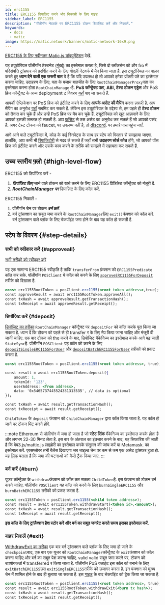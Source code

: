```yaml
---
id: erc1155
title: ERC1155 डिपाज़िट करने और निकासी के लिए गाइड
sidebar_label: ERC1155
description: "पॉलीगॉन नेटवर्क पर ERC1155 टोकन डिपाज़िट करें और निकालें."
keywords:
  - docs
  - matic
image: https://matic.network/banners/matic-network-16x9.png
---
```


[ERC1155 के लिए नवीनतम Matic.js डॉक्यूमेंटेशन](https://maticnetwork.github.io/matic.js/docs/pos/erc1155/) देखें.

यह ट्यूटोरियल पॉलीगॉन टेस्टनेट (मुंबई) का इस्तेमाल करता है, जिसे दो ब्लॉकचेन को और fro में परिसंपत्ति ट्रांसफर को प्रदर्शित करने के लिए गोएर्ली नेटवर्क में मैप किया जाता है. इस ट्यूटोरियल का पालन करते हुए **ध्यान देने वाली एक ज़रूरी बात** ये है कि यदि उपलब्ध हो तो आपको हमेशा प्रॉक्सी पते का इस्तेमाल करना चाहिए. उदाहरण के लिए, पता के बजाय बातचीत के लिए `RootChainManagerProxy`पता का इस्तेमाल करना होता `RootChainManager`है. **PoS कॉन्ट्रैक्ट पता, ABI, टेस्ट टोकन एड्रेस** और PoS ब्रिज कॉन्ट्रैक्ट के अन्य deployment ट विवरण [यहाँ](/docs/develop/ethereum-polygon/pos/deployment) पाए जा सकते हैं.

आपकी ऐप्लिकेशन पर PoS ब्रिज को इंटीग्रेट करने के लिए **आपके असेट की मैपिंग** करना ज़रूरी है. आप मैपिंग का अनुरोध [यहाँ](/docs/develop/ethereum-polygon/submit-mapping-request) सबमिट कर सकते हैं. लेकिन इस ट्यूटोरियल के उद्देश्य से, हम पहले ही **टेस्ट टोकन** को तैनात कर चुके हैं और उन्हें PoS ब्रिज पर मैप कर चुके हैं. ट्यूटोरियल को खुद आज़माने के लिए आपको इसकी ज़रूरत हो सकती है. आप [फ़ॉसेट](https://faucet.polygon.technology/) से उस असेट का अनुरोध कर सकते हैं जो आपको पसंद है. अगर टेस्ट टोकन को faucet, पर उपलब्ध नहीं है, तो [discord](https://discord.com/invite/0xPolygon). पर हमारे पास पहुंच जाएँ.

आगे आने वाले ट्यूटोरियल में, कोड के कई स्निपेट्स के साथ हर स्टेप को विस्तार से समझाया जाएगा. हालाँकि, आप कभी भी [रिपाज़िटोरी](https://github.com/maticnetwork/matic.js/tree/master/examples/pos) से मदद ले सकते हैं जहाँ सभी **उदाहरण सोर्स कोड** होंगे, जो आपको पॉस ब्रिज को इंटीग्रेट करने और उसके काम करने के तरीके को समझने में सहायता कर सकते हैं.

## उच्च स्तरीय फ़्लो {#high-level-flow}

ERC1155 को डिपॉज़िट करें -

1. **_डिपॉज़िट_** **_किए_** जाने वाले टोकन को खर्च करने के लिए ERC1155 प्रिडिकेट कॉन्ट्रैक्ट को मंज़ूरी दें.
2. **_RootChainManager_** **_पर_** डिपाज़िट के लिए कॉल करें.

ERC1155 निकालें -

1. पॉलीगॉन चेन पर टोकन **_बर्न करें_**.
2. बर्न ट्रांसक्शन का सबूत जमा करने के `RootChainManager`लिए `exit()`फंक्शन को कॉल करें. बर्न ट्रांसक्शन वाले ब्लॉक के लिए चेकपॉइंट जमा होने के बाद यह कॉल हो सकती है.

## स्टेप के विवरण {#step-details}

### सभी को स्वीकार करें {#approveall}

[सभी तरीकों को स्वीकार करें](https://maticnetwork.github.io/matic.js/docs/pos/erc1155/approve-all/)

यह एक सामान्य ERC1155 स्वीकृति है ताकि `transferFrom` फ़ंक्शन को `ERC1155Predicate` कॉल कर सके. पॉलीगॉन `POSClient` ये कॉल को करने के लिए [`approveERC1155ForDeposit`](https://github.com/maticnetwork/matic.js/blob/4bf4fa9438d56c9b5c282f456aa2c24f6ff6083d/src/index.ts#L231) तरीके को दिखाता है.

```jsx
const erc1155RootToken = posClient.erc1155(<root token address>,true);
const approveResult = await erc1155RootToken.approveAll();
const txHash = await approveResult.getTransactionHash();
const txReceipt = await approveResult.getReceipt();

```

### डिपॉज़िट करें {#deposit}

[डिपॉजिट का तरीका](https://maticnetwork.github.io/matic.js/docs/pos/erc1155/deposit/) `RootChainManager` कॉन्ट्रैक्ट पर `depositFor` को कॉल करके पूरा किया जा सकता है. ध्यान दें कि टोकन को पहले से ही transfer र के लिए मैप किया जाना चाहिए और मंजूरी दी जानी चाहिए. एक बार टोकन को the करने के बाद, डिपोजिट मैकेनिज्म का इस्तेमाल करके आगे बढ़ जाती `StateSync`है. पॉलीगॉन `POSClient` यह कॉल को करने के लिए [`depositSingleERC1155ForUser`](https://github.com/maticnetwork/matic.js/blob/4bf4fa9438d56c9b5c282f456aa2c24f6ff6083d/src/index.ts#L245) और [`depositBatchERC1155ForUser`](https://github.com/maticnetwork/matic.js/blob/4bf4fa9438d56c9b5c282f456aa2c24f6ff6083d/src/index.ts#L259) तरीकों को प्रकट करता है.

```jsx
const erc1155RootToken = posClient.erc1155(<root token address>, true);

const result = await erc1155RootToken.deposit({
    amount: 1,
    tokenId: '123',
    userAddress: <from address>,
    data: '0x5465737445524331313535', // data is optional
});

const txHash = await result.getTransactionHash();
const txReceipt = await result.getReceipt();
```

`ChildToken` के `deposit` फंक्शन को `ChildChainManager` द्वारा कॉल किया जाता है. यह कॉल हो जाने पर टोकन मिंट करने होंगे.

:::note
Ethereum से पॉलीगॉन में जमा हो जाता है जो **स्टेट सिंक** मैकेनिज्म का इस्तेमाल करके होता है और लगभग 22-30 मिनट लेता है. इस बार के अंतराल का इंतजार करने के बाद, यह सिफारिश की जाती है कि वेब3.js/mattic.js लाइब्रेरी का इस्तेमाल करके संतुलन की जांच करें या Metamask. का इस्तेमाल करें. एक्सप्लोरर तभी बैलेंस दिखाएगा जब चाइल्ड चेन पर कम से कम एक असेट ट्रांसफ़र हुआ हो. यह [लिंक](/docs/develop/ethereum-polygon/pos/deposit-withdraw-event-pos) बताता है कि जमा की घटनाओं को कैसे ट्रैक किया जाए.
:::

### बर्न करें {#burn}

यूजर कॉन्ट्रैक्ट के `withdraw`फंक्शन को कॉल कर सकता `ChildToken`है. इस फ़ंक्शन को टोकन बर्न करने चाहिए. पॉलीगॉन `POSClient` यह कॉल को करने के लिए `burnSingleERC1155` और `burnBatchERC1155` तरीकों को प्रकट करता है.

```jsx
const erc1155Token = posClient.erc1155(<child token address>);
const result = await erc1155Token.withdrawStart(<token id>,<amount>);
const txHash = await result.getTransactionHash();
const txReceipt = await result.getReceipt();
```

**इस कॉल के लिए ट्रांज़ैक्शन हैश स्टोर करें और बर्न का सबूत जनरेट करते समय इसका इस्तेमाल करें.**

### बाहर निकलें {#exit}

[WithdrawExit का तरीका](https://maticnetwork.github.io/matic.js/docs/pos/erc1155/withdraw-exit/) एक बार बर्न ट्रांसक्शन वाले ब्लॉक के लिए जमा हो जाने के `checkpoint`बाद, एक बार एक यूजर को `RootChainManager`कॉन्ट्रैक्ट के `exit`फंक्शन को कॉल करना चाहिए और बर्न का सबूत पेश करना चाहिए. valid valid सबूत जमा करने पर, टोकन को उपयोगकर्ता में transferred र किया जाता है. पॉलीगॉन PoS क्लाइंट इस कॉल को बनाने के लिए `exitBatchERC1155`उस `exitSingleERC1155`तरीके को उजागर करता है. इन फंक्शन को मुख्य चेन में शामिल होने के बाद ही बुलाया जा सकता है. इस [गाइड](/docs/develop/ethereum-polygon/pos/deposit-withdraw-event-pos.md#checkpoint-events) के बाद चेकपॉइंट को ट्रैक किया जा सकता है.

```jsx
const erc1155RootToken = posClient.erc1155(<root token address>, true);
const result = await erc1155RootToken.withdrawExit(<burn tx hash>);
const txHash = await result.getTransactionHash();
const txReceipt = await result.getReceipt();
```
